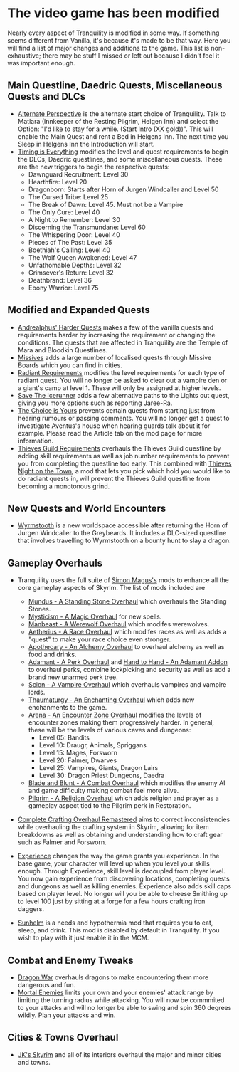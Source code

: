 # The video game has been modified

Nearly every aspect of Tranquility is modified in some way. If something seems different from Vanilla, it's because it's made to be that way.
Here you will find a list of major changes and additions to the game. This list is non-exhaustive; there may be stuff I missed or left out because I didn't feel it was important enough.

## Main Questline, Daedric Quests, Miscellaneous Quests and DLCs

- [Alternate Perspective](https://www.nexusmods.com/skyrimspecialedition/mods/50307) is the alternate start choice of Tranquility. Talk to Matlara (Innkeeper of the Resting Pilgrim, Helgen Inn) and select the Option: "I'd like to stay for a while. (Start Intro (XX gold))". This will enable the Main Quest and rent a Bed in Helgens Inn. The next time you Sleep in Helgens Inn the Introduction will start.
- [Timing is Everything](https://www.nexusmods.com/skyrimspecialedition/mods/25464) modifies the level and quest requirements to begin the DLCs, Daedric questlines, and some miscellaneous quests. These are the new triggers to begin the respective quests:
  - Dawnguard Recruitment: Level 30
  - Hearthfire: Level 20
  - Dragonborn: Starts after Horn of Jurgen Windcaller and Level 50
  - The Cursed Tribe: Level 25
  - The Break of Dawn: Level 45. Must not be a Vampire
  - The Only Cure: Level 40
  - A Night to Remember: Level 30
  - Discerning the Transmundane: Level 60
  - The Whispering Door: Level 40
  - Pieces of The Past: Level 35
  - Boethiah's Calling: Level 40
  - The Wolf Queen Awakened: Level 47
  - Unfathomable Depths: Level 32
  - Grimsever's Return: Level 32
  - Deathbrand: Level 36
  - Ebony Warrior: Level 75

## Modified and Expanded Quests

- [Andrealphus' Harder Quests](https://www.nexusmods.com/skyrimspecialedition/mods/27939?) makes a few of the vanilla quests and requirements harder by increasing the requirement or changing the conditions. The quests that are affected in Tranquility are the Temple of Mara and Bloodkin Questlines.
- [Missives](https://www.nexusmods.com/skyrimspecialedition/mods/17576) adds a large number of localised quests through Missive Boards which you can find in cities.
- [Radiant Requirements](https://www.nexusmods.com/skyrimspecialedition/mods/45427?) modifies the level requirements for each type of radiant quest. You will no longer be asked to clear out a vampire den or a giant's camp at level 1. These will only be assigned at higher levels.
- [Save The Icerunner](https://www.nexusmods.com/skyrimspecialedition/mods/34681) adds a few alternative paths to the Lights out quest, giving you more options such as reporting Jaree-Ra.
- [The Choice is Yours](https://www.nexusmods.com/skyrimspecialedition/mods/3850?) prevents certain quests from starting just from hearing rumours or passing comments. You will no longer get a quest to investigate Aventus's house when hearing guards talk about it for example. Please read the Article tab on the mod page for more information.
- [Thieves Guild Requirements](https://www.nexusmods.com/skyrimspecialedition/mods/33256) overhauls the Thieves Guild questline by adding skill requirements as well as job number requirements to prevent you from completing the questline too early. This combined with [Thieves Night on the Town](https://www.nexusmods.com/skyrimspecialedition/mods/42069), a mod that lets you pick which hold you would like to do radiant quests in, will prevent the Thieves Guild questline from becoming a monotonous grind.

## New Quests and World Encounters

- [Wyrmstooth](https://www.nexusmods.com/skyrimspecialedition/mods/45565) is a new worldspace accessible after returning the Horn of Jurgen Windcaller to the Greybeards. It includes a DLC-sized questline that involves travelling to Wyrmstooth on a bounty hunt to slay a dragon.

## Gameplay Overhauls

- Tranquility uses the full suite of [Simon Magus's](https://www.nexusmods.com/skyrimspecialedition/users/67410746?tab=user+files) mods to enhance all the core gameplay aspects of Skyrim. The list of mods included are
  - [Mundus - A Standing Stone Overhaul](https://www.nexusmods.com/skyrimspecialedition/mods/33411) which overhauls the Standing Stones.
  - [Mysticism - A Magic Overhaul](https://www.nexusmods.com/skyrimspecialedition/mods/27839) for new spells.
  - [Manbeast - A Werewolf Overhaul](https://www.nexusmods.com/skyrimspecialedition/mods/44746) which modifes werewolves.
  - [Aetherius - A Race Overhaul](https://www.nexusmods.com/skyrimspecialedition/mods/26686) which modifes races as well as adds a "quest" to make your race choice even stronger.
  - [Apothecary - An Alchemy Overhaul](https://www.nexusmods.com/skyrimspecialedition/mods/52130) to overhaul alchemy as well as food and drinks.
  - [Adamant - A Perk Overhaul](https://www.nexusmods.com/skyrimspecialedition/mods/30191) and [Hand to Hand - An Adamant Addon](https://www.nexusmods.com/skyrimspecialedition/mods/59790) to overhaul perks, combine lockpicking and security as well as add a brand new unarmed perk tree.
  - [Scion - A Vampire Overhaul](https://www.nexusmods.com/skyrimspecialedition/mods/41639) which overhauls vampires and vampire lords.
  - [Thaumaturgy - An Enchanting Overhaul](https://www.nexusmods.com/skyrimspecialedition/mods/57138) which adds new enchanments to the game.
  - [Arena - An Encounter Zone Overhaul](https://www.nexusmods.com/skyrimspecialedition/mods/33487) modifies the levels of encounter zones making them progressively harder.
    In general, these will be the levels of various caves and dungeons:
    - Level 05: Bandits
    - Level 10: Draugr, Animals, Spriggans
    - Level 15: Mages, Forsworn
    - Level 20: Falmer, Dwarves
    - Level 25: Vampires, Giants, Dragon Lairs
    - Level 30: Dragon Priest Dungeons, Daedra
  - [Blade and Blunt - A Combat Overhaul](https://www.nexusmods.com/skyrimspecialedition/mods/34549) which modifies the enemy AI and game difficulty making combat feel more alive.
  - [Pilgrim - A Religion Overhaul](https://www.nexusmods.com/skyrimspecialedition/mods/54099) which adds religion and prayer as a gameplay aspect tied to the Pilgrim perk in Restoration.

- [Complete Crafting Overhaul Remastered](https://www.nexusmods.com/skyrimspecialedition/mods/28608) aims to correct inconsistencies while overhauling the crafting system in Skyrim, allowing for item breakdowns as well as obtaining and understanding how to craft gear such as Falmer and Forsworn.
- [Experience](https://www.nexusmods.com/skyrimspecialedition/mods/17751) changes the way the game grants you experience. In the base game, your character will level up when you level your skills enough. Through Experience, skill level is decoupled from player level. You now gain experience from discovering locations, completing quests and dungeons as well as killing enemies. Experience also adds skill caps based on player level. No longer will you be able to cheese Smithing up to level 100 just by sitting at a forge for a few hours crafting iron daggers.
- [Sunhelm](https://www.nexusmods.com/skyrimspecialedition/mods/39414) is a needs and hypothermia mod that requires you to eat, sleep, and drink. This mod is disabled by default in Tranquility. If you wish to play with it just enable it in the MCM.

## Combat and Enemy Tweaks

- [Dragon War](https://www.nexusmods.com/skyrimspecialedition/mods/51310) overhauls dragons to make encountering them more dangerous and fun.
- [Mortal Enemies](https://www.nexusmods.com/skyrimspecialedition/mods/4881) limits your own and your enemies' attack range by limiting the turning radius while attacking. You will now be commmited to your attacks and will no longer be able to swing and spin 360 degrees wildly. Plan your attacks and win.

## Cities & Towns Overhaul

- [JK's Skyrim](https://www.nexusmods.com/skyrimspecialedition/mods/6289?) and all of its interiors overhaul the major and minor cities and towns.